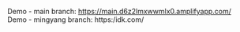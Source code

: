Demo - main branch: https://main.d6z2lmxwwmlx0.amplifyapp.com/ <br>
Demo - mingyang branch: https:/idk.com/
